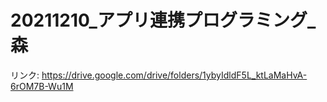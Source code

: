 # 20211210_アプリ連携プログラミング_森

リンク: https://drive.google.com/drive/folders/1ybyIdldF5L_ktLaMaHvA-6rOM7B-Wu1M